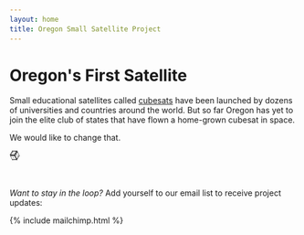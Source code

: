 ```yaml
---
layout: home
title: Oregon Small Satellite Project 
---
```



# Oregon's First Satellite

Small educational satellites called [cubesats](http://en.wikipedia.org/wiki/CubeSat) have been launched by dozens of universities and countries around the world. But so far Oregon has yet to join the elite club of states that have flown a home-grown cubesat in space.

We would like to change that.

![](/assets/img/cube.png)

&nbsp;

_Want to stay in the loop?_ Add yourself to our email list to receive project updates:

{% include mailchimp.html %}
